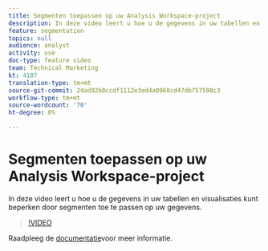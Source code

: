 ```yaml
---
title: Segmenten toepassen op uw Analysis Workspace-project
description: In deze video leert u hoe u de gegevens in uw tabellen en visualisaties kunt beperken door segmenten toe te passen op uw gegevens.
feature: segmentation
topics: null
audience: analyst
activity: use
doc-type: feature video
team: Technical Marketing
kt: 4107
translation-type: tm+mt
source-git-commit: 24ad92b0ccdf1112e3ed4a0968cd47db757598c3
workflow-type: tm+mt
source-wordcount: '70'
ht-degree: 0%

---
```



# Segmenten toepassen op uw Analysis Workspace-project

In deze video leert u hoe u de gegevens in uw tabellen en visualisaties kunt beperken door segmenten toe te passen op uw gegevens.

>[!VIDEO](https://video.tv.adobe.com/v/30994/?quality=12)

Raadpleeg de [documentatie](https://docs.adobe.com/content/help/en/analytics/components/segmentation/segmentation-workflow/t-seg-apply.html)voor meer informatie.
